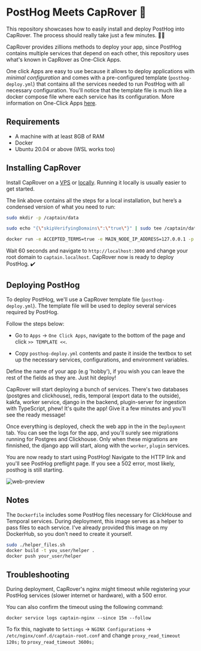 # PostHog Meets CapRover 🤝

This repository showcases how to easily install and deploy PostHog into CapRover. The process should really take just a few minutes. 🏃‍♀️

CapRover provides zillions methods to deploy your app, since PostHog contains multiple services that depend on each other, this repository uses what's known in CapRover as One-Click Apps.

One click Apps are easy to use because it allows to deploy applications with *minimal configuration* and comes with a pre-configured template (`posthog-deploy.yml`) that contains all the services needed to run PostHog with all necessary configuration. You'll notice that the template file is much like a docker compose file where each service has its configuration. More information on One-Click Apps [here](https://caprover.com/docs/one-click-apps.html).

## Requirements

- A machine with at least 8GB of RAM
- Docker
- Ubuntu 20.04 or above (WSL works too)

## Installing CapRover

Install CapRover on a [VPS](https://caprover.com/docs/get-started.html) or [locally](https://caprover.com/docs/run-locally.html). Running it locally is usually easier to get started.

The link above contains all the steps for a local installation, but here’s a condensed version of what you need to run:

```bash
sudo mkdir -p /captain/data

sudo echo "{\"skipVerifyingDomains\":\"true\"}" | sudo tee /captain/data/config-override.json > /dev/null

docker run -e ACCEPTED_TERMS=true -e MAIN_NODE_IP_ADDRESS=127.0.0.1 -p 80:80 -p 443:443 -p 3000:3000 -v /var/run/docker.sock:/var/run/docker.sock -v /captain:/captain caprover/caprover
```

Wait 60 seconds and navigate to `http://localhost:3000` and change your root domain to `captain.localhost`. CapRover now is ready to deploy PostHog. ✔️


## Deploying PostHog

To deploy PostHog, we'll use a CapRover template file (`posthog-deploy.yml`). The template file will be used to deploy several services required by PostHog.

Follow the steps below:

* Go to `Apps` -> `One Click Apps`, navigate to the bottom of the page and click `>> TEMPLATE <<`.

* Copy `posthog-deploy.yml` contents and paste it inside the textbox to set up the necessary services, configurations, and environment variables. 


Define the name of your app (e.g 'hobby'), if you wish you can leave the rest of the fields as they are. Just hit deploy!

CapRover will start deploying a bunch of services. There's two databases (postgres and clickhouse), redis, temporal (export data to the outside), kakfa, worker service, django in the backend, plugin-server for ingestion with TypeScript, phew! It's quite the app! Give it a few minutes and you'll see the ready message! 

Once everything is deployed, check the web app in the in the `Deployment` tab. You can see the logs for the app, and you'll surely see migrations running for Postgres and Clickhouse. Only when these migrations are finnished, the django app will start, along with the `worker`, `plugin` services. 

You are now ready to start using PostHog! Navigate to the HTTP link and you'll see PostHog preflight page. If you see a 502 error, most likely, posthog is still starting.

![web-preview](https://github.com/user-attachments/assets/da7fa7c7-7637-46e6-ae6c-40e774c38799)


## Notes

The `Dockerfile` includes some PostHog files necessary for ClickHouse and Temporal services. During deployment, this image serves as a helper to pass files to each service. I've already provided this image on my DockerHub, so you don't need to create it yourself.

```bash
sudo ./helper_files.sh
docker build -t you_user/helper .
docker push your_user/helper
```

## Troubleshooting

During deployment, CapRover's nginx might timeout while registering your PostHog services (slower internet or hardware), with a 500 error.

You can also confirm the timeout using the following command:

`docker service logs captain-nginx --since 15m --follow`

To fix this, nagivate to `Settings` -> `NGINX Configurations` -> `/etc/nginx/conf.d/captain-root.conf` and change `proxy_read_timeout 120s;` to `proxy_read_timeout 3600s;`

